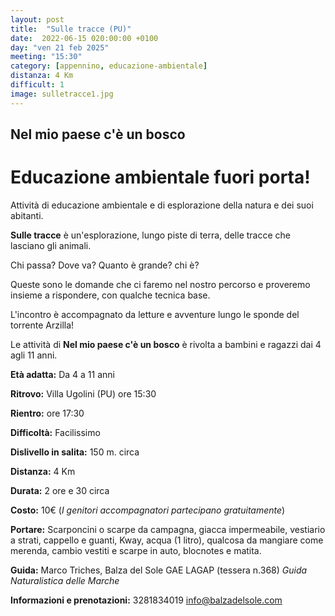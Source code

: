 ```yaml
---
layout: post
title:  "Sulle tracce (PU)"
date:  2022-06-15 020:00:00 +0100
day: "ven 21 feb 2025"
meeting: "15:30"
category: [appennino, educazione-ambientale]
distanza: 4 Km
difficult: 1
image: sulletracce1.jpg
---
```


## Nel mio paese c'è un bosco  

# Educazione ambientale fuori porta! 

Attività di educazione ambientale e di esplorazione della natura e dei suoi abitanti.

**Sulle tracce** è un'esplorazione, lungo piste di terra, delle tracce che lasciano gli animali.

Chi passa? Dove va? Quanto è grande? chi è?

Queste sono le domande che ci faremo nel nostro percorso e proveremo insieme a rispondere, con qualche tecnica base.

L'incontro è accompagnato da letture e avventure lungo le sponde del torrente Arzilla!

Le attività di **Nel mio paese c'è un bosco** è rivolta a bambini e ragazzi dai 4 agli 11 anni.


**Età adatta:** Da 4 a 11 anni

**Ritrovo:** Villa Ugolini (PU) ore 15:30

**Rientro:** ore 17:30

**Difficoltà:** Facilissimo 

**Dislivello in salita:**  150 m. circa

**Distanza:** 4 Km

**Durata:** 2 ore e 30 circa

**Costo:** 10€ (*I genitori accompagnatori partecipano gratuitamente*)

**Portare:** Scarponcini o scarpe da campagna, giacca impermeabile, vestiario a strati, cappello e guanti, Kway, acqua (1 litro), qualcosa da mangiare come merenda, cambio vestiti e scarpe in auto, blocnotes e matita. 

**Guida:** Marco Triches, Balza del Sole GAE LAGAP (tessera n.368)
*Guida Naturalistica delle Marche*

**Informazioni e prenotazioni:** 3281834019 info@balzadelsole.com
